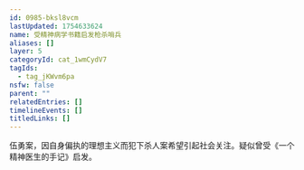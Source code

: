 ```yaml
---
id: 0985-bksl8vcm
lastUpdated: 1754633624
name: 受精神病学书籍启发枪杀哨兵
aliases: []
layer: 5
categoryId: cat_1wmCydV7
tagIds:
  - tag_jKWvm6pa
nsfw: false
parent: ""
relatedEntries: []
timelineEvents: []
titledLinks: []
---
```


伍勇案，因自身偏执的理想主义而犯下杀人案希望引起社会关注。疑似曾受《一个精神医生的手记》启发。